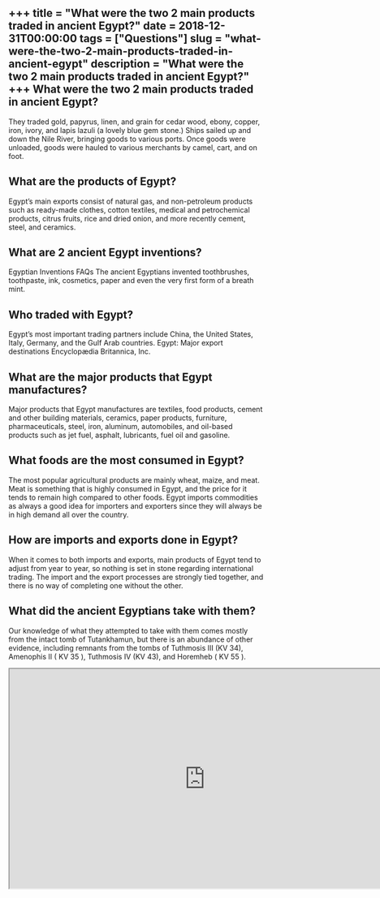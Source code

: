 +++
title = "What were the two 2 main products traded in ancient Egypt?"
date = 2018-12-31T00:00:00
tags = ["Questions"]
slug = "what-were-the-two-2-main-products-traded-in-ancient-egypt"
description = "What were the two 2 main products traded in ancient Egypt?"
+++
What were the two 2 main products traded in ancient Egypt?
----------------------------------------------------------

They traded gold, papyrus, linen, and grain for cedar wood, ebony, copper, iron, ivory, and lapis lazuli (a lovely blue gem stone.) Ships sailed up and down the Nile River, bringing goods to various ports. Once goods were unloaded, goods were hauled to various merchants by camel, cart, and on foot.

What are the products of Egypt?
-------------------------------

Egypt’s main exports consist of natural gas, and non-petroleum products such as ready-made clothes, cotton textiles, medical and petrochemical products, citrus fruits, rice and dried onion, and more recently cement, steel, and ceramics.

What are 2 ancient Egypt inventions?
------------------------------------

Egyptian Inventions FAQs The ancient Egyptians invented toothbrushes, toothpaste, ink, cosmetics, paper and even the very first form of a breath mint.

Who traded with Egypt?
----------------------

Egypt’s most important trading partners include China, the United States, Italy, Germany, and the Gulf Arab countries. Egypt: Major export destinations Encyclopædia Britannica, Inc.

What are the major products that Egypt manufactures?
----------------------------------------------------

Major products that Egypt manufactures are textiles, food products, cement and other building materials, ceramics, paper products, furniture, pharmaceuticals, steel, iron, aluminum, automobiles, and oil-based products such as jet fuel, asphalt, lubricants, fuel oil and gasoline.

What foods are the most consumed in Egypt?
------------------------------------------

The most popular agricultural products are mainly wheat, maize, and meat. Meat is something that is highly consumed in Egypt, and the price for it tends to remain high compared to other foods. Egypt imports commodities as always a good idea for importers and exporters since they will always be in high demand all over the country.

How are imports and exports done in Egypt?
------------------------------------------

When it comes to both imports and exports, main products of Egypt tend to adjust from year to year, so nothing is set in stone regarding international trading. The import and the export processes are strongly tied together, and there is no way of completing one without the other.

What did the ancient Egyptians take with them?
----------------------------------------------

Our knowledge of what they attempted to take with them comes mostly from the intact tomb of Tutankhamun, but there is an abundance of other evidence, including remnants from the tombs of Tuthmosis III (KV 34), Amenophis II ( KV 35 ), Tuthmosis IV (KV 43), and Horemheb ( KV 55 ).

<iframe allow="accelerometer; autoplay; clipboard-write; encrypted-media; gyroscope; picture-in-picture" allowfullscreen="" class="__youtube_prefs__  epyt-is-override  no-lazyload" data-no-lazy="1" data-origheight="433" data-origwidth="770" data-skipgform_ajax_framebjll="" height="433" id="_ytid_60452" loading="lazy" src="https://www.youtube.com/embed/8_Tbv7anqXk?enablejsapi=1&autoplay=0&cc_load_policy=0&cc_lang_pref=&iv_load_policy=1&loop=0&modestbranding=0&rel=1&fs=1&playsinline=0&autohide=2&theme=dark&color=red&controls=1&" title="YouTube player" width="770"></iframe>